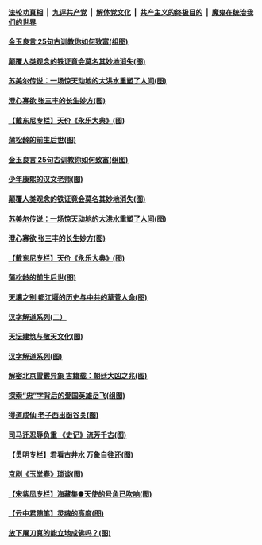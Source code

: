 

####  [法轮功真相](../../../../basic/blob/master/README.md?t=08030731) &nbsp;|&nbsp; [九评共产党](../../../../9ping.md/blob/master/README.md?t=08030731) &nbsp;|&nbsp; [解体党文化](../../../../jtdwh.md/blob/master/README.md?t=08030731)  &nbsp;|&nbsp; [共产主义的终极目的](../../../../gczydzjmd.md/blob/master/README.md?t=08030731) &nbsp;|&nbsp; [魔鬼在统治我们的世界](../../../../mgztzwmdsj.md/blob/master/README.md?t=08030731) 

#### [金玉良言 25句古训教你如何致富(组图)](../pages/p7/941605.md?t=08030731) 

#### [颠覆人类观念的铁证竟会莫名其妙地消失(图)](../pages/p7/941352.md?t=08030731) 

#### [苏美尔传说：一场惊天动地的大洪水重塑了人间(图)](../pages/p7/941451.md?t=08030731) 

#### [澄心寡欲 张三丰的长生妙方(图)](../pages/p7/941056.md?t=08030731) 

#### [【戴东尼专栏】天价《永乐大典》(图)](../pages/p7/940714.md?t=08030731) 

#### [蒲松龄的前生后世(图)](../pages/p7/941350.md?t=08030731) 

#### [金玉良言 25句古训教你如何致富(组图)](../pages/p7/941605.md?t=08030731) 

#### [少年康熙的汉文老师(图)](../pages/p7/941559.md?t=08030731) 

#### [颠覆人类观念的铁证竟会莫名其妙地消失(图)](../pages/p7/941352.md?t=08030731) 

#### [苏美尔传说：一场惊天动地的大洪水重塑了人间(图)](../pages/p7/941451.md?t=08030731) 

#### [澄心寡欲 张三丰的长生妙方(图)](../pages/p7/941056.md?t=08030731) 

#### [【戴东尼专栏】天价《永乐大典》(图)](../pages/p7/940714.md?t=08030731) 

#### [蒲松龄的前生后世(图)](../pages/p7/941350.md?t=08030731) 

#### [天壤之别 都江堰的历史与中共的草菅人命(图)](../pages/p7/941301.md?t=08030731) 

#### [汉字解道系列(二）](../pages/p7/941076.md?t=08030731) 

#### [天坛建筑与敬天文化(图)](../pages/p7/941308.md?t=08030731) 

#### [汉字解道系列(图)](../pages/p7/940996.md?t=08030731) 

#### [解密北京雪霰异象 古籍载：朝廷大凶之兆(图)](../pages/p7/941293.md?t=08030731) 

#### [探索“忠”字背后的爱国英雄岳飞(组图)](../pages/p7/941158.md?t=08030731) 

#### [得道成仙 老子西出函谷关(图)](../pages/p7/941055.md?t=08030731) 

#### [司马迁忍辱负重 《史记》流芳千古(图)](../pages/p7/940847.md?t=08030731) 

#### [【贯明专栏】君看古井水 万象自往还(图)](../pages/p7/939120.md?t=08030731) 

#### [京剧《玉堂春》琐谈(图)](../pages/p7/941051.md?t=08030731) 

#### [【宋紫凤专栏】海藏集●天使的号角已吹响(图)](../pages/p7/941166.md?t=08030731) 

#### [【云中君随笔】灵魂的高度(图)](../pages/p7/940853.md?t=08030731) 

#### [放下屠刀真的能立地成佛吗？(图)](../pages/p7/940968.md?t=08030731) 

